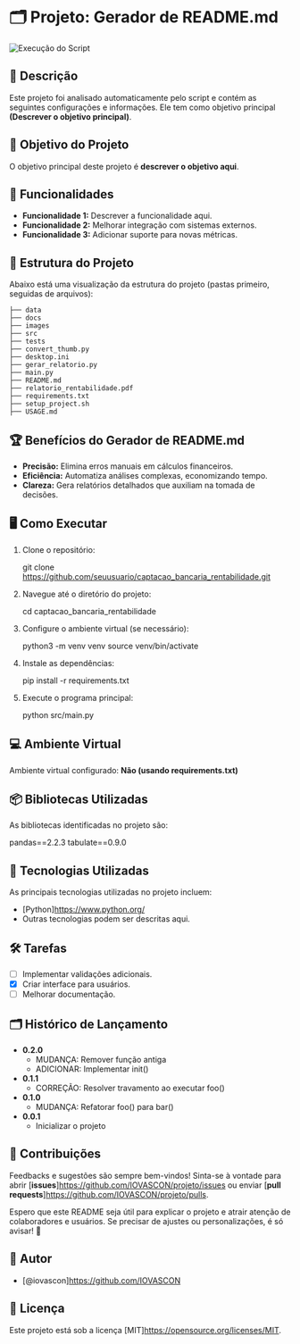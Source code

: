 # 🗂️ Projeto: Gerador de README.md

![Execução do Script](executando_script.PNG)

## 📝 Descrição

Este projeto foi analisado automaticamente pelo script e contém as seguintes configurações e informações. Ele tem como objetivo principal **(Descrever o objetivo principal)**.

## 🎯 Objetivo do Projeto

O objetivo principal deste projeto é **descrever o objetivo aqui**.

## 🚀 Funcionalidades

- **Funcionalidade 1:** Descrever a funcionalidade aqui.
- **Funcionalidade 2:** Melhorar integração com sistemas externos.
- **Funcionalidade 3:** Adicionar suporte para novas métricas.

## 📂 Estrutura do Projeto

Abaixo está uma visualização da estrutura do projeto (pastas primeiro, seguidas de arquivos):
```
├── data
├── docs
├── images
├── src
├── tests
├── convert_thumb.py
├── desktop.ini
├── gerar_relatorio.py
├── main.py
├── README.md
├── relatorio_rentabilidade.pdf
├── requirements.txt
├── setup_project.sh
├── USAGE.md
```
## 🏆 Benefícios do Gerador de README.md

- **Precisão:** Elimina erros manuais em cálculos financeiros.
- **Eficiência:** Automatiza análises complexas, economizando tempo.
- **Clareza:** Gera relatórios detalhados que auxiliam na tomada de decisões.

## 🖥️ Como Executar

1. Clone o repositório:

   git clone <https://github.com/seuusuario/captacao_bancaria_rentabilidade.git>

2. Navegue até o diretório do projeto:

   cd captacao_bancaria_rentabilidade

3. Configure o ambiente virtual (se necessário):

   python3 -m venv venv
   source venv/bin/activate

4. Instale as dependências:

   pip install -r requirements.txt

5. Execute o programa principal:

   python src/main.py

## 💻 Ambiente Virtual

Ambiente virtual configurado: **Não (usando requirements.txt)**

## 📦 Bibliotecas Utilizadas

As bibliotecas identificadas no projeto são:

pandas==2.2.3
tabulate==0.9.0

## 🚀 Tecnologias Utilizadas

As principais tecnologias utilizadas no projeto incluem:

- [Python]<https://www.python.org/>
- Outras tecnologias podem ser descritas aqui.

## 🛠️ Tarefas

- [ ] Implementar validações adicionais.
- [x] Criar interface para usuários.
- [ ] Melhorar documentação.

## 🗂️ Histórico de Lançamento

- **0.2.0**
  - MUDANÇA: Remover função antiga
  - ADICIONAR: Implementar init()
- **0.1.1**
  - CORREÇÃO: Resolver travamento ao executar foo()
- **0.1.0**
  - MUDANÇA: Refatorar foo() para bar()
- **0.0.1**
  - Inicializar o projeto

## 🤝 Contribuições

Feedbacks e sugestões são sempre bem-vindos! Sinta-se à vontade para abrir [**issues**]<https://github.com/IOVASCON/projeto/issues> ou enviar [**pull requests**]<https://github.com/IOVASCON/projeto/pulls>.

Espero que este README seja útil para explicar o projeto e atrair atenção de colaboradores e usuários. Se precisar de ajustes ou personalizações, é só avisar! 🚀

## 👥 Autor

- [@iovascon]<https://github.com/IOVASCON>

## 📜 Licença

Este projeto está sob a licença [MIT]<https://opensource.org/licenses/MIT>.

